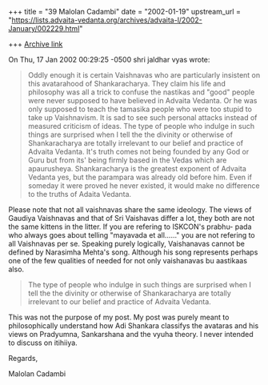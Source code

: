 +++
title = "39 Malolan Cadambi"
date = "2002-01-19"
upstream_url = "https://lists.advaita-vedanta.org/archives/advaita-l/2002-January/002229.html"

+++
[Archive link](https://lists.advaita-vedanta.org/archives/advaita-l/2002-January/002229.html)

On Thu, 17 Jan 2002 00:29:25 -0500 shri jaldhar vyas wrote:

>Oddly enough it is certain Vaishnavas who are particularly insistent on
>this avatarahood of Shankaracharya.  They claim his life and philosophy
>was all a trick to confuse the nastikas and "good" people were never
>supposed to have believed in Advaita Vedanta.  Or he was only supposed to
>teach  the tamasika people who were too stupid to take up Vaishnavism.  It
>is sad to see such personal attacks instead of measured criticism of
>ideas.  The type of people who indulge in such things are surprised when I
>tell the the divinity or otherwise of Shankaracharya are totally
>irrelevant to our belief and practice of Advaita Vedanta.  It's truth
>comes not being founded by any God or Guru but from its' being firmly
>based in the Vedas which are apaurusheya.  Shankaracharya is the greatest
>exponent of Advaita Vedanta yes, but the parampara was already old before
>him.  Even if someday it were proved he never existed, it would make no
>difference to the truths of Adaita Vedanta.

Please note that not all vaishnavas share the same ideology. The views of
Gaudiya Vaishnavas and that of Sri Vaishavas differ a lot, they both are
not the same kittens in the litter. If you are refering to ISKCON's prabhu-
pada who always goes about telling "mayavada et all......" you are not
refering to all Vaishnavas per se. Speaking purely logically, Vaishanavas
cannot be defined by Narasimha Mehta's song. Although his song represents
perhaps one of the few qualities of needed for not only vaishanavas bu
aastikaas also.

>The type of people who indulge in such things are surprised when I
>tell the the divinity or otherwise of Shankaracharya are totally
>irrelevant to our belief and practice of Advaita Vedanta.

This was not the purpose of my post. My post was purely meant to
philosophically understand how Adi Shankara classifys the avataras and his
views on Pradyumna, Sankarshana and the vyuha theory. I never intended to
discuss on itihiiya.

Regards,

Malolan Cadambi

